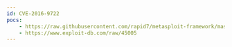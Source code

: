 ```yaml
---
id: CVE-2016-9722
pocs:
    - https://raw.githubusercontent.com/rapid7/metasploit-framework/master/modules/exploits/linux/http/ibm_qradar_unauth_rce.rb
    - https://www.exploit-db.com/raw/45005
---
```

